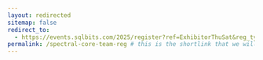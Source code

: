 ```yaml
---
layout: redirected
sitemap: false
redirect_to:
  - https://events.sqlbits.com/2025/register?ref=ExhibitorThuSat&reg_type_id=805683&c_5623523=72da35e9-d571-4547-872b-e6424ff7157c&company=Spectral%20Core # This is where it will be redirected  - must be a complete url and a space after the -
permalink: /spectral-core-team-reg # this is the shortlink that we will create the / is required - MUST MATCH the name of the file amd a space after the :
---
```


